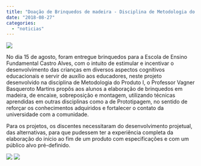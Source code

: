 ```yaml
---
title: "Doação de Brinquedos de madeira - Disciplina de Metodologia do Produto I do 1º ano."
date: "2018-08-27"
categories: 
  - "noticias"
---
```


[![](/img/antigo/2018/08/blocos-de-construcao-em-fundo-de-madeira-blocos-de-construcao-coloridos-de-madeira_1205-1629-1.jpg)](/img/antigo/2018/08/blocos-de-construcao-em-fundo-de-madeira-blocos-de-construcao-coloridos-de-madeira_1205-1629-1.jpg)

No dia 15 de agosto, foram entregue brinquedos para a Escola de Ensino Fundamental Castro Alves, com o intuito de estimular e incentivar o desenvolvimento das crianças em diversos aspectos cognitivos educacionais e servir de auxílio aos educadores, neste projeto desenvolvido na disciplina de Metodologia do Produto I, o Professor Vagner Basqueroto Martins propôs aos alunos a elaboração de brinquedos em madeira, de encaixe, sobreposição e montagem, utilizando técnicas aprendidas em outras disciplinas como a de Prototipagem, no sentido de reforçar os conhecimentos adquiridos e fortalecer o contato da universidade com a comunidade.

Para os projetos, os discentes necessitaram do desenvolvimento projetual, das alternativas, para que pudessem ter a experiência completa da elaboração do início ao fim de um produto com especificações e com um público alvo pré-definido.

[![](/img/antigo/2018/08/DSC_0099-2-632x312.jpg)](/img/antigo/2018/08/DSC_0099-2.jpg) [![](/img/antigo/2018/08/DSC_0102-2-632x296.jpg)](/img/antigo/2018/08/DSC_0102-2.jpg)
